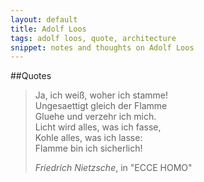 ```yaml
---
layout: default
title: Adolf Loos
tags: adolf loos, quote, architecture
snippet: notes and thoughts on Adolf Loos
---
```


##Quotes

> Ja, ich weiß, woher ich stamme! <br>
> Ungesaettigt gleich der Flamme <br>
> Gluehe und verzehr ich mich. <br>
> Licht wird alles, was ich fasse, <br>
> Kohle alles, was ich lasse: <br>
> Flamme bin ich sicherlich! <br>
>
> <cite>Friedrich Nietzsche</cite>, in "ECCE HOMO"
